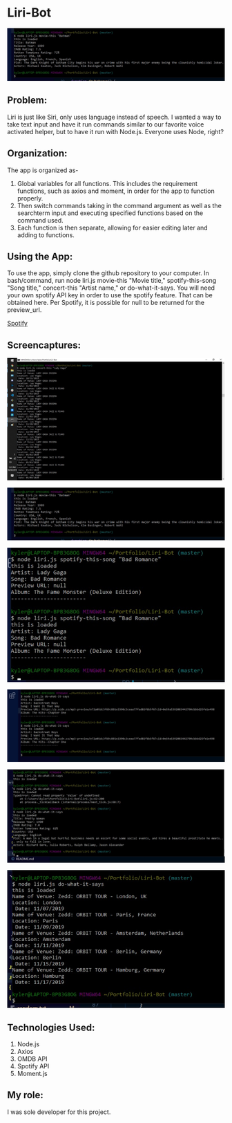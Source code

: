# Liri-Bot

![Capture2](/Images/moviethisscreen.jpg)

## Problem: 
Liri is just like Siri, only uses language instead of speech. I wanted a way to take text input and have it run commands similar to our favorite voice activated helper, but to have it run with Node.js. Everyone uses Node, right?

## Organization: 
The app is organized as-
1. Global variables for all functions. This includes the requirement functions, such as axios and moment, in order for the app to function properly. 
2. Then switch commands taking in the command argument as well as the searchterm input and executing specified functions based on the command used.
3. Each function is then separate, allowing for easier editing later and adding to functions.

## Using the App: 
To use the app, simply clone the github repository to your computer. In bash/command, run node liri.js movie-this "Movie title," spotify-this-song "Song title," concert-this "Artist name," or do-what-it-says. You will need your own spotify API key in order to use the spotify feature. That can be obtained here. Per Spotify, it is possible for null to be returned for the preview_url. 

[Spotify](https://developer.spotify.com/dashboard/login)

## Screencaptures:

![Capture1](/Images/concertthisscreen.jpg)

![Capture2](/Images/moviethisscreen.jpg)

![Capture3](/Images/spotifyscreencapture.jpg)

![Capture4](/Images/dowhatsays.jpg)

![Capture5](/Images/dowhatsays2.jpg)

![Capture6](/Images/dowhatsays3.jpg)

## Technologies Used: 
1. Node.js
2. Axios
3. OMDB API
4. Spotify API
5. Moment.js

## My role: 
I was sole developer for this project. 
